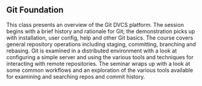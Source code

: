 ## Git Foundation

This class presents an overview of the Git DVCS platform. The session begins with a brief history and rationale for Git; the demonstration picks up with installation, user config, help and other Git basics. The course covers general repository operations including staging, committing, branching and rebasing. Git is examined in a distributed environment with a look at configuring a simple server and using the various tools and techniques for interacting with remote repositories. The seminar wraps up with a look at some common workflows and an exploration of the various tools available for examining and searching repos and commit history.
